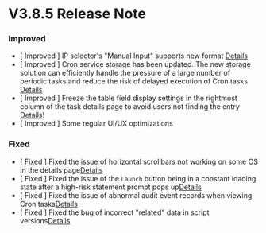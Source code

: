 # V3.8.5 Release Note




### Improved
- [ Improved ] IP selector's "Manual Input" supports new format [Details](http://github.com/TencentBlueKing/bk-job/issues/2594)
- [ Improved ] Cron service storage has been updated. The new storage solution can efficiently handle the pressure of a large number of periodic tasks and reduce the risk of delayed execution of Cron tasks [Details](https://github.com/TencentBlueKing/bk-job/issues/2073)
- [ Improved ] Freeze the table field display settings in the rightmost column of the task details page to avoid users not finding the entry [Details](http://github.com/TencentBlueKing/bk-job/issues/2635))
- [ Improved ] Some regular UI/UX optimizations


### Fixed
- [ Fixed ] Fixed the issue of horizontal scrollbars not working on some OS in the details page[Details](http://github.com/TencentBlueKing/bk-job/issues/2635)
- [ Fixed ] Fixed the issue of the `Launch` button being in a constant loading state after a high-risk statement prompt pops up[Details](http://github.com/TencentBlueKing/bk-job/issues/2634)
- [ Fixed ] Fixed the issue of abnormal audit event records when viewing Cron tasks[Details](http://github.com/TencentBlueKing/bk-job/issues/2620)
- [ Fixed ] Fixed the bug of incorrect "related" data in script versions[Details](http://github.com/TencentBlueKing/bk-job/issues/2595)